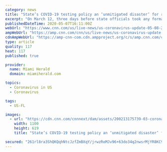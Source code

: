 ```yaml
---
category: news
title: "State’s COVID-19 testing policy an ‘unmitigated disaster’ for residents of elder homes"
excerpt: "On March 12, three days before state officials took any formal action against the emerging coronavirus pandemic, Doug Adkins put his 155-bed assisted living facility on full lock down."
publishedDateTime: 2020-05-07T16:11:00Z
webUrl: "https://www.cnn.com/us/live-news/us-coronavirus-update-05-08-20/h_c1e1dc774839f57d49718f5f0aa1cfe1"
ampWebUrl: "https://amp.cnn.com/cnn/us/live-news/us-coronavirus-update-05-08-20/index.html"
cdnAmpWebUrl: "https://amp-cnn-com.cdn.ampproject.org/c/s/amp.cnn.com/cnn/us/live-news/us-coronavirus-update-05-08-20/index.html"
type: article
quality: 117
heat: 117
published: true

provider:
  name: Miami Herald
  domain: miamiherald.com

topics:
  - Coronavirus in US
  - Coronavirus

tags:
  - US-FL

images:
  - url: "https://cdn.cnn.com/cnnnext/dam/assets/200213175739-03-coronavirus-0213-super-tease.jpg"
    width: 1100
    height: 619
    title: "State’s COVID-19 testing policy an ‘unmitigated disaster’ for residents of elder homes"

secured: "261rl8ra3ShQKQqhNtcJzfZmBXqY/jrwzRoMJv96+63do34q2nwsrMjYR8KC9DF+/F1xBomCgFtBUKWmlULqvNffqZO5kuf/v03jeUIkA954i5WyMQ9n9OHFLNXMpkoskeT2DlR7QQBGtTH4cGpLFuHhs3vOqauII8iYRnaJWTQORqjxe8e8Nlqgs1foBpVh/2tWPA+MrzFWYubsIzDP2HQsWm9NXFZ52/PS5Rd98/yZQe1uqtt4nCnMjdD2wJoDTZoqhyEOInlVuk78dFAhn0X45WLRodsUMFuPbzv0vzbovz5q7O24+LIJcAMlkPEs;rLFEe59iJk6ZVXoqP7FDCQ=="
---
```


